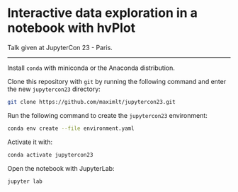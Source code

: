 # Interactive data exploration in a notebook with hvPlot

Talk given at JupyterCon 23 - Paris.

---

Install `conda` with miniconda or the Anaconda distribution.

Clone this repository with `git` by running the following command and
enter the new `jupytercon23` directory:

```bash
git clone https://github.com/maximlt/jupytercon23.git
```

Run the following command to create the `jupytercon23` environment:

```bash
conda env create --file environment.yaml
```

Activate it with:

```bash
conda activate jupytercon23
```

Open the notebook with JupyterLab:

```bash
jupyter lab
```
